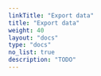 ```yaml
---
linkTitle: "Export data"
title: "Export data"
weight: 40
layout: "docs"
type: "docs"
no_list: true
description: "TODO"
---
```

